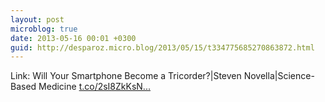 ```yaml
---
layout: post
microblog: true
date: 2013-05-16 00:01 +0300
guid: http://desparoz.micro.blog/2013/05/15/t334775685270863872.html
---
```

Link: Will Your Smartphone Become a Tricorder?|Steven Novella|Science-Based Medicine [t.co/2sI8ZkKsN...](http://t.co/2sI8ZkKsNg)
